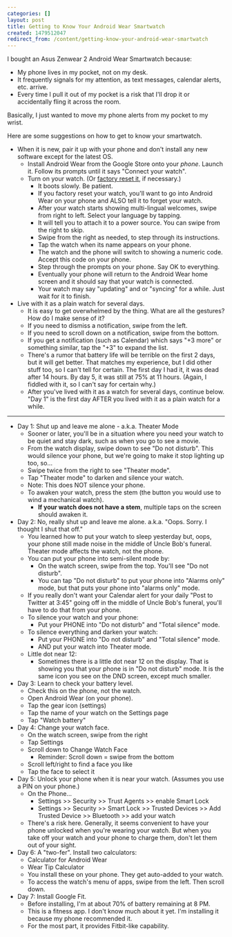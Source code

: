 ```yaml
---
categories: []
layout: post
title: Getting to Know Your Android Wear Smartwatch
created: 1479512047
redirect_from: /content/getting-know-your-android-wear-smartwatch
---
```

I bought an Asus Zenwear 2 Android Wear Smartwatch because:

* My phone lives in my pocket, not on my desk.
* It frequently signals for my attention, as text messages, calendar alerts, etc. arrive.
* Every time I pull it out of my pocket is a risk that I'll drop it or accidentally fling it across the room.

Basically, I just wanted to move my phone alerts from my pocket to my wrist.

Here are some suggestions on how to get to know your smartwatch.

* When it is new, pair it up with your phone and don't install any new software except for the latest OS.
    * Install Android Wear from the Google Store onto your *phone*.  Launch it. Follow its prompts until it says "Connect your watch".
    * Turn on your watch. (Or [factory reset it](http://www.androidcentral.com/how-factory-reset-android-wear), if necessary.)  
        * It boots slowly.  Be patient.
        * If you factory reset your watch, you'll want to go into Android Wear on your phone and ALSO tell it to forget your watch.
        * After your watch starts showing multi-lingual welcomes, swipe from right to left.  Select your language by tapping.
        * It will tell you to attach it to a power source.  You can swipe from the right to skip.
        * Swipe from the right as needed, to step through its instructions.
        * Tap the watch when its name appears on your phone.
        * The watch and the phone will switch to showing a numeric code.  Accept this code on your phone.
        * Step through the prompts on your phone.  Say OK to everything.
        * Eventually your phone will return to the Android Wear home screen and it should say that your watch is connected.
        * Your watch may say "updating" and or "syncing" for a while.  Just wait for it to finish.
* Live with it as a plain watch for several days.
    * It is easy to get overwhelmed by the thing.  What are all the gestures?  How do I make sense of it?
    * If you need to dismiss a notification, swipe from the left.
    * If you need to scroll down on a notification, swipe from the bottom.
    * If you get a notification (such as Calendar) which says "+3 more" or something similar, tap the "+3" to expand the list.
    * There's a rumor that battery life will be terrible on the first 2 days, but it will get better.  That matches my experience, but I did other stuff too, so I can't tell for certain.  The first day I had it, it was dead after 14 hours.  By day 5, it was still at 75% at 11 hours.  (Again, I fiddled with it, so I can't say for certain why.)
    * After you've lived with it as a watch for several days, continue below.  "Day 1" is the first day AFTER you lived with it as a plain watch for a while.

---------
* Day 1: Shut up and leave me alone - a.k.a. Theater Mode
    * Sooner or later, you'll be in a situation where you need your watch to be quiet and stay dark, such as when you go to see a movie.
    * From the watch display, swipe down to see "Do not disturb".  This would silence your phone, but we're going to make it stop lighting up too, so...
    * Swipe twice from the right to see "Theater mode".
    * Tap "Theater mode" to darken and silence your watch.
    * Note: This does NOT silence your phone.
    * To awaken your watch, press the stem (the button you would use to wind a mechanical watch).
        * __If your watch does not have a stem__, multiple taps on the screen should awaken it.
* Day 2: No, really shut up and leave me alone.  a.k.a. "Oops.  Sorry.  I thought I shut that off."
    * You learned how to put your watch to sleep yesterday but, oops, your phone still made noise in the middle of Uncle Bob's funeral.  Theater mode affects the watch, not the phone.
    * You can put your phone into semi-silent mode by:
        * On the watch screen, swipe from the top.  You'll see "Do not disturb".
        * You can tap "Do not disturb" to put your phone into "Alarms only" mode, but that puts your phone into "alarms only" mode.
    * If you really don't want your Calendar alert for your daily "Post to Twitter at 3:45" going off in the middle of Uncle Bob's funeral, you'll have to do that from your phone.
    * To silence your watch and your phone:
        * Put your PHONE into "Do not disturb" and "Total silence" mode.
    * To silence everything and darken your watch:
        * Put your PHONE into "Do not disturb" and "Total silence" mode.
        * AND put your watch into Theater mode.
    * Little dot near 12:
        * Sometimes there is a little dot near 12 on the display.  That is showing you that your phone is in "Do not disturb" mode.  It is the same icon you see on the DND screen, except much smaller.
* Day 3: Learn to check your battery level.
    * Check this on the phone, not the watch.
    * Open Android Wear (on your phone).
    * Tap the gear icon (settings)
    * Tap the name of your watch on the Settings page
    * Tap "Watch battery"
* Day 4: Change your watch face.
    * On the watch screen, swipe from the right
    * Tap Settings
    * Scroll down to Change Watch Face
        * Reminder: Scroll down = swipe from the bottom
    * Scroll left/right to find a face you like
    * Tap the face to select it
* Day 5: Unlock your phone when it is near your watch. (Assumes you use a PIN on your phone.)
    * On the Phone...
        * Settings >> Security >> Trust Agents >> enable Smart Lock
        * Settings >> Security >> Smart Lock >> Trusted Devices >> Add Trusted Device >> Bluetooth >> add your watch
    * There's a risk here.   Generally, it seems convenient to have your phone unlocked when you're wearing your watch.  But when you take off your watch and your phone to charge them, don't let them out of your sight.
* Day 6: A "two-fer".  Install two calculators:
    * Calculator for Android Wear
    * Wear Tip Calculator
    * You install these on your phone.  They get auto-added to your watch.
    * To access the watch's menu of apps, swipe from the left.  Then scroll down.
* Day 7: Install Google Fit.
    * Before installing, I'm at about 70% of battery remaining at 8 PM.
    * This is a fitness app.  I don't know much about it yet.  I'm installing it because my phone recommended it.
    * For the most part, it provides Fitbit-like capability.
